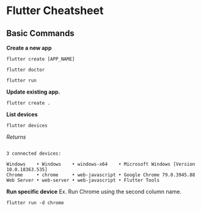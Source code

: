 # Flutter Cheatsheet

## Basic Commands

**Create a new app**

```` console
flutter create [APP_NAME]
````

```` console
flutter doctor
````

```` console
flutter run
````


**Update existing app.**

```` console
flutter create .
````

**List devices**

```` console
flutter devices
````

*Returns*

```` console

3 connected devices:

Windows    • Windows    • windows-x64    • Microsoft Windows [Version 10.0.18363.535]
Chrome     • chrome     • web-javascript • Google Chrome 79.0.3945.88
Web Server • web-server • web-javascript • Flutter Tools
````

**Run specific device**
Ex. Run Chrome using the second column name.

```` console
flutter run -d chrome
````